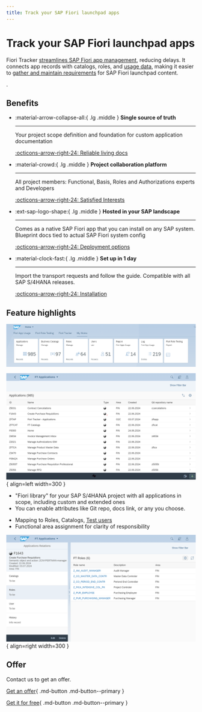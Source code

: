 ```yaml
---
title: Track your SAP Fiori launchpad apps
---
```


# Track your SAP Fiori launchpad apps

Fiori Tracker [streamlines SAP Fiori app management](satisfied-interests-and-roles.md), reducing delays. It connects app records with catalogs, roles, and [usage data](https://help.fioriappsusage.org), making it easier to [gather and maintain requirements](usecases/posts/requirements-gathering.md) for SAP Fiori launchpad content.

.

## Benefits

<div class="grid cards" markdown>

-   :material-arrow-collapse-all:{ .lg .middle } __Single source of truth__

    ---

    Your project scope definition and foundation for custom application documentation
    
    [:octicons-arrow-right-24: Reliable living docs](usecases/posts/requirements-gathering.md)

-   :material-crowd:{ .lg .middle } __Project collaboration platform__

    ---

    All project members: Functional, Basis, Roles and Authorizations experts and Developers

    [:octicons-arrow-right-24: Satisfied Interests](satisfied-interests-and-roles.md)

-   :ext-sap-logo-shape:{ .lg .middle } __Hosted in your SAP landscape__

    ---

    Comes as a native SAP Fiori app that you can install on any SAP system. Blueprint docs tied to actual SAP Fiori system config

    [:octicons-arrow-right-24: Deployment options](inst/dep.md)

-   :material-clock-fast:{ .lg .middle } __Set up in 1 day__

    ---

    Import the transport requests and follow the guide. Compatible with all SAP S/4HANA releases.

    [:octicons-arrow-right-24: Installation](inst.md)

</div>

## Feature highlights

[![Fiori Tracker Tiles](res/ss00.png)](res/ss00.png)

<div class="grid" markdown>

[![Application list](res/ss01.png)](res/ss01.png){ align=left width=300 } 
    
- "Fiori library" for your SAP S/4HANA project with all applications in scope, including custom and extended ones
- You can enable attributes like Git repo, docs link, or any you choose.

</div>

<div class="grid" markdown>

- Mapping to Roles, Catalogs, [Test users](sap-fiori-test-users/overview.md)
- Functional area assignment for clarity of responsibility

[![Application detail screen](res/ss02.png)](res/ss02.png){ align=right width=300 } 
    

</div>

## Offer

Contact us to get an offer.

[Get an offer](offer.md){ .md-button .md-button--primary }

[Get it for free](free-offer.md){ .md-button .md-button--primary }


